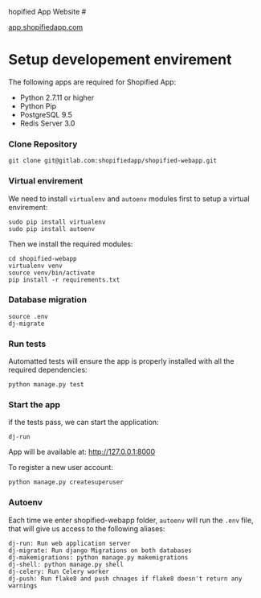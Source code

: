 hopified App Website #

[app.shopifiedapp.com](https://app.shopifiedapp.com)

# Setup developement envirement

The following apps are required for Shopified App:
- Python 2.7.11 or higher
- Python Pip
- PostgreSQL 9.5
- Redis Server 3.0

### Clone Repository
```
git clone git@gitlab.com:shopifiedapp/shopified-webapp.git
```

### Virtual envirement
We need to install `virtualenv` and `autoenv` modules first to setup a virtual envirement:
```
sudo pip install virtualenv
sudo pip install autoenv
```

Then we install the required modules:
```
cd shopified-webapp
virtualenv venv
source venv/bin/activate
pip install -r requirements.txt
```

### Database migration
```
source .env
dj-migrate
```

### Run tests
Automatted tests will ensure the app is properly installed with all the required dependencies:
```
python manage.py test
```

### Start the app
if the tests pass, we can start the application:

```
dj-run
```

App will be available at:
http://127.0.0.1:8000

To register a new user account:
```
python manage.py createsuperuser
```

### Autoenv
Each time we enter shopified-webapp folder, `autoenv` will run the `.env` file, that will give us access to the following aliases:
```
dj-run: Run web application server
dj-migrate: Run django Migrations on both databases
dj-makemigrations: python manage.py makemigrations
dj-shell: python manage.py shell
dj-celery: Run Celery worker
dj-push: Run flake8 and push chnages if flake8 doesn't return any warnings
```

